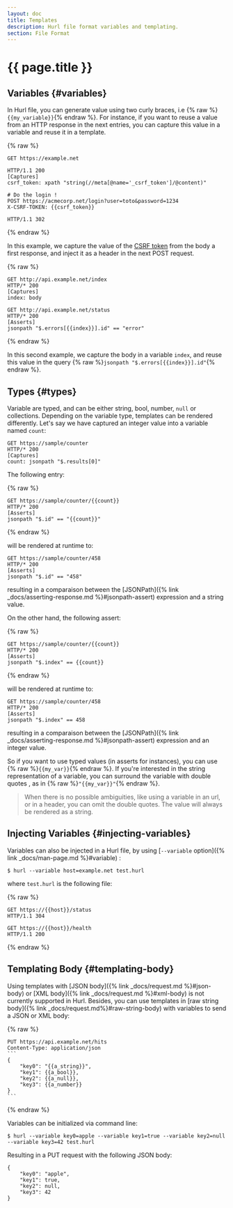 ```yaml
---
layout: doc
title: Templates
description: Hurl file format variables and templating.
section: File Format
---
```

# {{ page.title }}


## Variables {#variables}
In Hurl file, you can generate value using two curly braces, i.e {% raw %}`{{my_variable}}`{% endraw %}. For instance, if you want to 
reuse a value from an HTTP response in the next entries, you can capture this value in a variable and reuse it in a 
template.

{% raw %}
```hurl
GET https://example.net

HTTP/1.1 200
[Captures]
csrf_token: xpath "string(//meta[@name='_csrf_token']/@content)"

# Do the login !
POST https://acmecorp.net/login?user=toto&password=1234
X-CSRF-TOKEN: {{csrf_token}}

HTTP/1.1 302
```
{% endraw %}

In this example, we capture the value of the [CSRF token](https://en.wikipedia.org/wiki/Cross-site_request_forgery) from
the body a first response, and inject it as a header in the next POST request. 

{% raw %}
```hurl
GET http://api.example.net/index
HTTP/* 200
[Captures]
index: body

GET http://api.example.net/status
HTTP/* 200
[Asserts]
jsonpath "$.errors[{{index}}].id" == "error"
```
{% endraw %}

In this second example, we capture the body in a variable `index`, and reuse this value in the query 
{% raw %}`jsonpath "$.errors[{{index}}].id"`{% endraw %}.

## Types {#types}

Variable are typed, and can be either string, bool, number, `null` or collections. Depending on the variable type, 
templates can be rendered differently. Let's say we have captured an integer value into a variable named
 `count`:

```hurl
GET https://sample/counter
HTTP/* 200
[Captures]
count: jsonpath "$.results[0]"
```

The following entry:

{% raw %}
```hurl
GET https://sample/counter/{{count}} 
HTTP/* 200
[Asserts]
jsonpath "$.id" == "{{count}}"
```
{% endraw %}

will be rendered at runtime to:

```hurl
GET https://sample/counter/458 
HTTP/* 200
[Asserts]
jsonpath "$.id" == "458"
```

resulting in a comparaison between the [JSONPath]({% link _docs/asserting-response.md %}#jsonpath-assert)
expression and a string value.

On the other hand, the following assert:

{% raw %}
```hurl
GET https://sample/counter/{{count}} 
HTTP/* 200
[Asserts]
jsonpath "$.index" == {{count}}
```
{% endraw %}

will be rendered at runtime to:

```hurl
GET https://sample/counter/458 
HTTP/* 200
[Asserts]
jsonpath "$.index" == 458
```

resulting in a comparaison between the [JSONPath]({% link _docs/asserting-response.md %}#jsonpath-assert) expression 
and an integer value.

So if you want to use typed values (in asserts for instances), you can use {% raw %}`{{my_var}}`{% endraw %}.
 If you're interested in the string representation of a variable, you can surround the variable with double quotes
 , as in {% raw %}`"{{my_var}}"`{% endraw %}.

> When there is no possible ambiguities, like using a variable in an url, or 
> in a header, you can omit the double quotes. The value will always be rendered 
> as a string.

## Injecting Variables {#injecting-variables}

Variables can also be injected in a Hurl file, by using [`--variable` option]({% link _docs/man-page.md %}#variable) :

```
$ hurl --variable host=example.net test.hurl
``` 

where `test.hurl` is the following file:

{% raw %}
```hurl
GET https://{{host}}/status
HTTP/1.1 304

GET https://{{host}}/health
HTTP/1.1 200
```
{% endraw %}

## Templating Body {#templating-body}

Using templates with [JSON body]({% link _docs/request.md %}#json-body) or [XML body]({% link _docs/request.md %}#xml-body) 
is not currently supported in Hurl. Besides, you can use templates in [raw string body]({% link _docs/request.md%}#raw-string-body) 
with variables to send a JSON or XML body:

{% raw %}
~~~hurl
PUT https://api.example.net/hits
Content-Type: application/json
```
{
    "key0": "{{a_string}}",
    "key1": {{a_bool}},
    "key2": {{a_null}},
    "key3": {{a_number}}
}
```
~~~
{% endraw %}

Variables can be initialized via command line:

```shell
$ hurl --variable key0=apple --variable key1=true --variable key2=null --variable key3=42 test.hurl
```

Resulting in a PUT request with the following JSON body:

```
{
    "key0": "apple",
    "key1": true,
    "key2": null,
    "key3": 42
}
```
